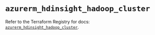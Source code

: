 # `azurerm_hdinsight_hadoop_cluster`

Refer to the Terraform Registry for docs: [`azurerm_hdinsight_hadoop_cluster`](https://registry.terraform.io/providers/hashicorp/azurerm/3.114.0/docs/resources/hdinsight_hadoop_cluster).
